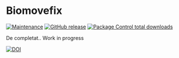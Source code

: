 # Biomovefix
[![Maintenance](https://img.shields.io/badge/Maintained%3F-yes-green.svg)](https://GitHub.com/Naereen/StrapDown.js/graphs/commit-activity)
[![GitHub release](https://img.shields.io/github/release/Naereen/StrapDown.js.svg)](https://GitHub.com/Naereen/StrapDown.js/releases/)
[![Package Control total downloads](https://img.shields.io/packagecontrol/dt/SwitchDictionary.svg)](https://packagecontrol.io/packages/SwitchDictionary)


De completat.. Work in progress

[![DOI](https://zenodo.org/badge/123764206.svg)](https://zenodo.org/badge/latestdoi/123764206)
